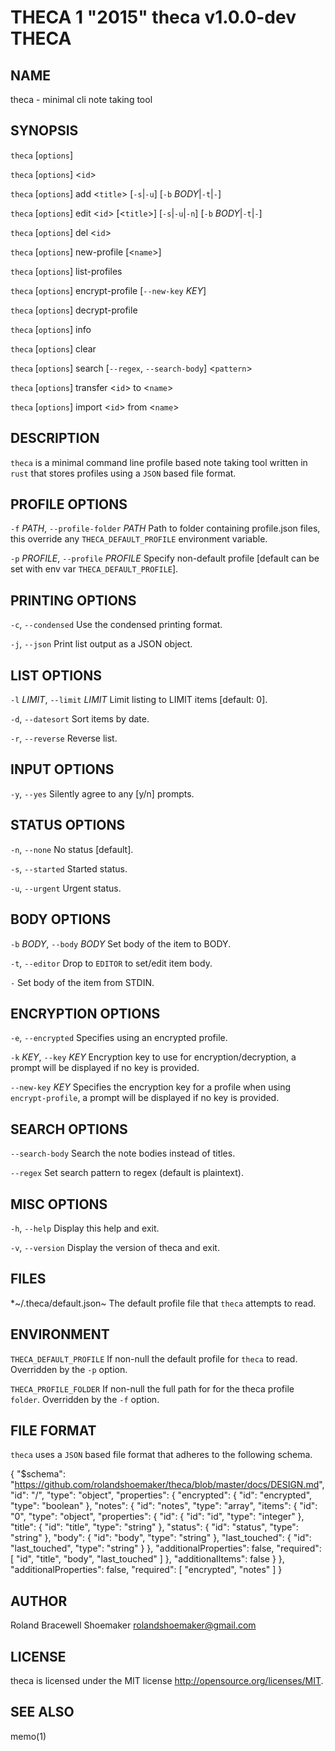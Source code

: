 THECA 1 "2015" theca v1.0.0-dev THECA
=====================================

NAME
----

theca - minimal cli note taking tool

SYNOPSIS
--------

`theca` [`options`]

`theca` [`options`] <`id`>

`theca` [`options`] add <`title`> [`-s`|`-u`] [`-b` *BODY*|`-t`|`-`]

`theca` [`options`] edit <`id`> [<`title`>] [`-s`|`-u`|`-n`] [`-b` *BODY*|`-t`|`-`]

`theca` [`options`] del <`id`>

`theca` [`options`] new-profile [<`name`>]

`theca` [`options`] list-profiles

`theca` [`options`] encrypt-profile [`--new-key` *KEY*]

`theca` [`options`] decrypt-profile

`theca` [`options`] info

`theca` [`options`] clear

`theca` [`options`] search [`--regex`, `--search-body`] <`pattern`>

`theca` [`options`] transfer <`id`> to <`name`>

`theca` [`options`] import <`id`> from <`name`>

DESCRIPTION
-----------

`theca` is a minimal command line profile based note taking tool
written in `rust` that stores profiles using a `JSON` based file
format.

PROFILE OPTIONS
---------------

`-f` *PATH*, `--profile-folder` *PATH*
   Path to folder containing profile.json files, this override
   any `THECA_DEFAULT_PROFILE` environment variable.

`-p` *PROFILE*, `--profile` *PROFILE*
   Specify non-default profile [default can be set with env var 
   `THECA_DEFAULT_PROFILE`].

PRINTING OPTIONS
----------------

`-c`, `--condensed`
   Use the condensed printing format.

`-j`, `--json`
   Print list output as a JSON object.

LIST OPTIONS
------------

`-l` *LIMIT*, `--limit` *LIMIT*
   Limit listing to LIMIT items [default: 0].

`-d`, `--datesort`
   Sort items by date.

`-r`, `--reverse`
   Reverse list.

INPUT OPTIONS
-------------

`-y`, `--yes`
   Silently agree to any [y/n] prompts.

STATUS OPTIONS
--------------

`-n`, `--none`
   No status [default].

`-s`, `--started`
   Started status.

`-u`, `--urgent`
   Urgent status.

BODY OPTIONS
------------

`-b` *BODY*, `--body` *BODY*
   Set body of the item to BODY.

`-t`, `--editor`
   Drop to `EDITOR` to set/edit item body.

`-`
   Set body of the item from STDIN.

ENCRYPTION OPTIONS
------------------

`-e`, `--encrypted`
   Specifies using an encrypted profile.

`-k` *KEY*, `--key` *KEY*
   Encryption key to use for encryption/decryption, a prompt
   will be displayed if no key is provided.

`--new-key` *KEY*
   Specifies the encryption key for a profile when using
   `encrypt-profile`, a prompt will be displayed if no key
   is provided.

SEARCH OPTIONS
--------------

`--search-body`
   Search the note bodies instead of titles.

`--regex`
   Set search pattern to regex (default is plaintext).

MISC OPTIONS
------------

`-h`, `--help`
   Display this help and exit.

`-v`, `--version`
   Display the version of theca and exit.

FILES
-----

*~/.theca/default.json~
   The default profile file that `theca` attempts to read.

ENVIRONMENT
-----------

`THECA_DEFAULT_PROFILE`
   If non-null the default profile for `theca` to read. Overridden by
   the `-p` option.

`THECA_PROFILE_FOLDER`
   If non-null the full path for for the theca profile `folder`.
   Overridden by the `-f` option.

FILE FORMAT
-----------

`theca` uses a `JSON` based file format that adheres to the following
schema.

   {
    "$schema": "https://github.com/rolandshoemaker/theca/blob/master/docs/DESIGN.md",
    "id": "/",
    "type": "object",
    "properties": {
      "encrypted": {
        "id": "encrypted",
        "type": "boolean"
      },
      "notes": {
        "id": "notes",
        "type": "array",
        "items": {
          "id": "0",
          "type": "object",
          "properties": {
            "id": {
              "id": "id",
              "type": "integer"
            },
            "title": {
              "id": "title",
              "type": "string"
            },
            "status": {
              "id": "status",
              "type": "string"
            },
            "body": {
              "id": "body",
              "type": "string"
            },
            "last\_touched": {
              "id": "last\_touched",
              "type": "string"
            }
          },
          "additionalProperties": false,
          "required": [
            "id",
            "title",
            "body",
            "last_touched"
          ]
        },
        "additionalItems": false
      }
    },
    "additionalProperties": false,
    "required": [
      "encrypted",
      "notes"
    ]
   }

AUTHOR
------

Roland Bracewell Shoemaker <rolandshoemaker@gmail.com>

LICENSE
-------

theca is licensed under the MIT license <http://opensource.org/licenses/MIT>.

SEE ALSO
--------

memo(1)
